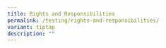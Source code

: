 ```yaml
---
title: Rights and Responsibilities
permalink: /testing/rights-and-responsibilities/
variant: tiptap
description: ""
---
```

